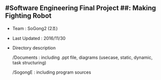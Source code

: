 #**Software Engineering Final Project**
##: Making Fighting Robot 
----------------

- Team : SoGong2 (2조)
- Last Updated : 2016/11/30
- Directory description

  /Documents : including .ppt file, diagrams (usecase, static, dynamic, task structuring)
  
  /SogongE : including program sources
